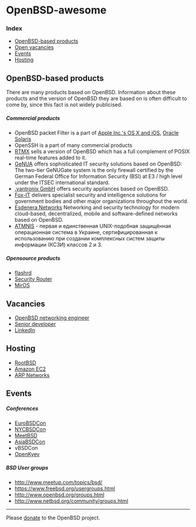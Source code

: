 # OpenBSD-awesome

### Index

* [OpenBSD-based products](#openbsd-based-products)
* [Open vacancies](#vacancies)
* [Events](#events)
* [Hosting](#hosting)


## OpenBSD-based products

There are many products based on OpenBSD. Information about these products and the version of OpenBSD they are based on is often difficult to come by, since this fact is not widely publicised.

##### Commercial products

- OpenBSD packet Filter is a part of [Apple Inc.'s OS X and iOS](http://callfortesting.org/macpf/), [Oracle Solaris](https://docs.oracle.com/cd/E53394_01/html/E54829/pfovw-1.html)
- OpenSSH is a part of many commercial products
- [RTMX](http://www.rtmx.com/) sells a version of OpenBSD which has a full complement of POSIX real-time features added to it.
- [GeNUA](https://www.genua.de/) offers sophisticated IT security solutions based on OpenBSD: The two-tier GeNUGate system is the only firewall certified by the German Federal Office for Information Security (BSI) at E3 / high level under the ITSEC international standard. 
- [.vantronix GmbH](http://www.vantronix.com/) offers security appliances based on OpenBSD. 
- [Fox-IT](https://www.fox-it.com/en/) delivers specialist security and intelligence solutions for government bodies and other major organizations throughout the world. 
- [Esdenera Networks](https://www.esdenera.com/) Networking and security technology for modern cloud-based, decentralized, mobile and software-defined networks based on OpenBSD.
- [ATMNIS](https://atmnis.com/) - первая и единственная UNIX-подобная защищённая операционная система в Украине, сертифицированная к использованию при создании комплексных систем защиты информации (КСЗИ) классов 2 и 3.

##### Opensource products

- [flashrd](http://www.nmedia.net/flashrd/)
- [Security Router](http://securityrouter.org/wiki/Main_Page)
- [MirOS](https://www.mirbsd.org/)

## Vacancies

- [OpenBSD networking engineer](https://www.hermetek.com/employment)
- [Senior developer](https://www.fishbowlvr.com/careers/senior-developer)
- [LinkedIn](https://www.linkedin.com/jobs/openbsd-jobs)

## Hosting

- [RootBSD](https://www.rootbsd.net/)
- [Amazon EC2](https://gist.github.com/reyk/b372af303eb86bab3fee#file-openbsd-amd64-20160809-aws)
- [ARP Networks](https://www.arpnetworks.com/)

## Events

##### Conferences

- [EuroBSDCon](https://eurobsdcon.org/)
- [NYCBSDCon](http://www.nycbsdcon.org/)
- [MeetBSD](http://meetbsd.org/)
- [AsiaBSDCon](https://asiabsdcon.org)
- vBSDCon
- [OpenKyev](http://www.uaoug.org.ua/openkyiv/)

##### BSD User groups

- http://www.meetup.com/topics/bsd/
- https://www.freebsd.org/usergroups.html
- http://www.openbsd.org/groups.html
- http://www.netbsd.org/community/groups.html



----
Please [donate](http://www.openbsd.org/donations.html) to the OpenBSD project.
